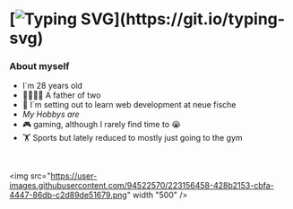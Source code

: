 # [![Typing SVG](https://readme-typing-svg.demolab.com/?lines=Hi+there+I´m+Granit+👋;Nice+to+meet+you!)](https://git.io/typing-svg)


### About myself

- I´m 28 years old
- 👨‍👩‍👦‍👦 A father of two
- 🌱 I´m setting out to learn web development at neue fische
- *My Hobbys are*
- 🎮 gaming, although I rarely find time to 😭
- 🏋️ Sports but lately reduced to mostly just going to the gym
<br>

<img src="https://user-images.githubusercontent.com/94522570/223156458-428b2153-cbfa-4447-86db-c2d89de51679.png" width "500" />
